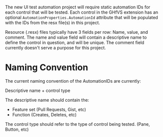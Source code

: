 The new UI test automation project will require static automation IDs for each control that will be tested. Each control in the GHfVS extension has an optional `AutomationProperties.AutomationId` attribute that will be populated with the IDs from the resx file(s) in this project.


Resource (.resx) files typically have 3 fields per row: Name, value, and comment. The name and value field will contain a descriptive name to define the control in question, and will be unique. The comment field currently
doesn't serve a purpose for this project.

# Naming Convention
 The current naming convention of the AutomationIDs are currently:

 Descriptive name + control type

The descriptive name should contain the:

- Feature set (Pull Requests, Gist, etc)
- Function (Creates, Deletes, etc)

The control type should refer to the type of control being tested. (Pane, Button, etc)
